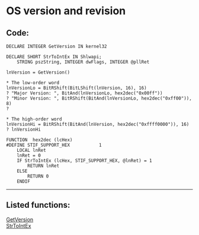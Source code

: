 
# OS version and revision

## Code:
```foxpro  
DECLARE INTEGER GetVersion IN kernel32

DECLARE SHORT StrToIntEx IN Shlwapi;
	STRING pszString, INTEGER dwFlags, INTEGER @pllRet

lnVersion = GetVersion()

* The low-order word
lnVersionLo = BitRShift(BitLShift(lnVersion, 16), 16)
? "Major Version: ", BitAnd(lnVersionLo, hex2dec("0x00ff"))
? "Minor Version: ", BitRShift(BitAnd(lnVersionLo, hex2dec("0xff00")), 8)
?

* The high-order word
lnVersionHi = BitRShift(BitAnd(lnVersion, hex2dec("0xffff0000")), 16)
? lnVersionHi

FUNCTION  hex2dec (lcHex)
#DEFINE STIF_SUPPORT_HEX           1
	LOCAL lnRet
	lnRet = 0
	IF StrToIntEx (lcHex, STIF_SUPPORT_HEX, @lnRet) = 1
		RETURN lnRet
	ELSE
		RETURN 0
	ENDIF  
```  
***  


## Listed functions:
[GetVersion](../libraries/kernel32/GetVersion.md)  
[StrToIntEx](../libraries/shlwapi/StrToIntEx.md)  
